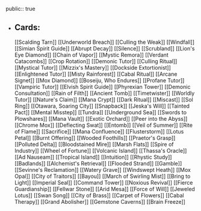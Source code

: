 public:: true
- ## Cards:
	[[Scalding Tarn]]
	[[Underworld Breach]]
	[[Culling the Weak]]
	[[Windfall]]
	[[Simian Spirit Guide]]
	[[Abrupt Decay]]
	[[Silence]]
	[[Scrubland]]
	[[Lion's Eye Diamond]]
	[[Chain of Vapor]]
	[[Mystic Remora]]
	[[Verdant Catacombs]]
	[[Crop Rotation]]
	[[Demonic Tutor]]
	[[Culling Ritual]]
	[[Mystical Tutor]]
	[[Mizzix's Mastery]]
	[[Dockside Extortionist]]
	[[Enlightened Tutor]]
	[[Misty Rainforest]]
	[[Cabal Ritual]]
	[[Arcane Signet]]
	[[Mox Diamond]]
	[[Boseiju, Who Endures]]
	[[Profane Tutor]]
	[[Vampiric Tutor]]
	[[Elvish Spirit Guide]]
	[[Phyrexian Tower]]
	[[Demonic Consultation]]
	[[Rain of Filth]]
	[[Ancient Tomb]]
	[[Timetwister]]
	[[Worldly Tutor]]
	[[Nature's Claim]]
	[[Mana Crypt]]
	[[Dark Ritual]]
	[[Miscast]]
	[[Sol Ring]]
	[[Otawara, Soaring City]]
	[[Snapback]]
	[[Jeska's Will]]
	[[Tainted Pact]]
	[[Mental Misstep]]
	[[Tundra]]
	[[Underground Sea]]
	[[Swords to Plowshares]]
	[[Mana Vault]]
	[[Exotic Orchard]]
	[[Peer into the Abyss]]
	[[Chrome Mox]]
	[[Deflecting Swat]]
	[[Entomb]]
	[[Veil of Summer]]
	[[Rite of Flame]]
	[[Sacrifice]]
	[[Mana Confluence]]
	[[Flusterstorm]]
	[[Lotus Petal]]
	[[Burnt Offering]]
	[[Wooded Foothills]]
	[[Praetor's Grasp]]
	[[Polluted Delta]]
	[[Bloodstained Mire]]
	[[Marsh Flats]]
	[[Spire of Industry]]
	[[Wheel of Fortune]]
	[[Volcanic Island]]
	[[Thassa's Oracle]]
	[[Ad Nauseam]]
	[[Tropical Island]]
	[[Intuition]]
	[[Rhystic Study]]
	[[Badlands]]
	[[Alchemist's Retrieval]]
	[[Flooded Strand]]
	[[Gamble]]
	[[Sevinne's Reclamation]]
	[[Watery Grave]]
	[[Windswept Heath]]
	[[Mox Opal]]
	[[City of Traitors]]
	[[Bayou]]
	[[March of Swirling Mist]]
	[[Bring to Light]]
	[[Imperial Seal]]
	[[Command Tower]]
	[[Noxious Revival]]
	[[Fierce Guardianship]]
	[[Fellwar Stone]]
	[[Arid Mesa]]
	[[Force of Will]]
	[[Jeweled Lotus]]
	[[Swan Song]]
	[[City of Brass]]
	[[Carpet of Flowers]]
	[[Cabal Therapy]]
	[[Grand Abolisher]]
	[[Gemstone Caverns]]
	[[Brain Freeze]]
